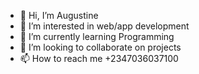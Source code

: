 - 👋 Hi, I’m Augustine
- 👀 I’m interested in web/app development
- 🌱 I’m currently learning Programming
- 💞️ I’m looking to collaborate on projects
- 📫 How to reach me +2347036037100

<!---
austimeh/austimeh is a ✨ special ✨ repository because its `README.md` (this file) appears on your GitHub profile.
You can click the Preview link to take a look at your changes.
--->
